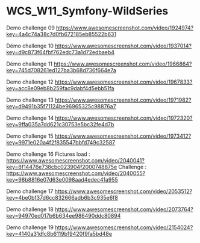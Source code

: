 # WCS_W11_Symfony-WildSeries

Demo challenge 09
https://www.awesomescreenshot.com/video/1924974?key=4a4c74a38c7d0fb672185eb85522b631

Démo challenge 10
https://www.awesomescreenshot.com/video/1937014?key=d9c873f64fbf762edc73a1d72edbaeb4

Démo challenge 11 
https://www.awesomescreenshot.com/video/1966864?key=745d708261ed127ba3b68d736f664e7a

Demo challenge 12 
https://www.awesomescreenshot.com/video/1967833?key=acc8e09eb8b259fac9dabf4d5ebb51fa

Demo challenge 13 
https://www.awesomescreenshot.com/video/1971982?key=d9491b35f71124be96965325c98876a7

Demo challenge 14 
https://www.awesomescreenshot.com/video/1972320?key=9ffa035a7dd621c30753e5bc32fe4d7b

Demo challenge 15
https://www.awesomescreenshot.com/video/1973412?key=9971e020a4f2f835547bbfd749c32587

Demo challenge 16
    Fictures load : https://www.awesomescreenshot.com/video/2040041?key=8f14476e738cbc023904f2000748875e
    Challenge : https://www.awesomescreenshot.com/video/2040055?key=98b8816e07d63e0098aad4edec41a955
    
Demo challenge 17 
https://www.awesomescreenshot.com/video/2053512?key=4be0bf37d6cc832666adb6b3c935e6f8

Demo challenge 18 
https://www.awesomescreenshot.com/video/2073764?key=94970ed017b6b634ee986490ddc80894

Demo challenge 19 
https://www.awesomescreenshot.com/video/2154024?key=4140a31dfc8b6119b19420f9fa5bd48e

